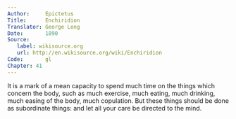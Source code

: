 ```yaml
---
Author:     Epictetus  
Title:      Enchiridion  
Translator: George Long  
Date:       1890  
Source:
   label: wikisource.org
   url: http://en.wikisource.org/wiki/Enchiridion
Code:       gl  
Chapter: 41
---
```


It is a mark of a mean capacity to spend much time on the things which concern
the body, such as much exercise, much eating, much drinking, much easing of the
body, much copulation. But these things should be done as subordinate things:
and let all your care be directed to the mind.


